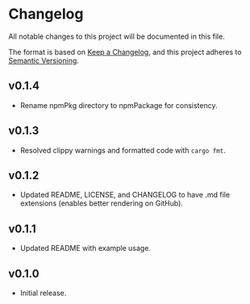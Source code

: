 # Changelog

All notable changes to this project will be documented in this file.

The format is based on [Keep a Changelog](https://keepachangelog.com/en/1.1.0/),
and this project adheres to [Semantic Versioning](https://semver.org/spec/v2.0.0.html).

## v0.1.4
- Rename npmPkg directory to npmPackage for consistency.

## v0.1.3
- Resolved clippy warnings and formatted code with `cargo fmt`.

## v0.1.2
- Updated README, LICENSE, and CHANGELOG to have .md file extensions (enables better rendering on GitHub).

## v0.1.1
- Updated README with example usage.

## v0.1.0
- Initial release.